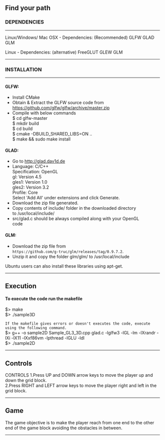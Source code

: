 ## Find your path ##

### DEPENDENCIES ###
----------------------------------------------------------------
Linux/Windows/ Mac OSX - Dependencies: (Recommended)
 GLFW
 GLAD
 GLM

Linux - Dependencies: (alternative)
 FreeGLUT
 GLEW
 GLM

----------------------------------------------------------------
### INSTALLATION ###
----------------------------------------------------------------
#### GLFW: ####
 - Install CMake  
 - Obtain & Extract the GLFW source code from  
   https://github.com/glfw/glfw/archive/master.zip  
 - Compile with below commands  
   $ cd glfw-master   
   $ mkdir build  
   $ cd build  
   $ cmake -DBUILD_SHARED_LIBS=ON ..  
   $ make && sudo make install  

#### GLAD: ####
 - Go to http://glad.dav1d.de  
 - Language: C/C++  
   Specification: OpenGL  
   gl: Version 4.5  
   gles1: Version 1.0  
   gles2: Version 3.2  
   Profile: Core  
   Select 'Add All' under extensions and click Generate.  
 - Download the zip file generated.  
 - Copy contents of include/ folder in the downloaded directory  
   to /usr/local/include/  
 - src/glad.c should be always compiled along with your OpenGL   
   code  

#### GLM: ####
 - Download the zip file from   
   ```https://github.com/g-truc/glm/releases/tag/0.9.7.2```.  
 - Unzip it and copy the folder glm/glm/ to /usr/local/include
 
  Ubuntu users can also install these libraries using apt-get.

-----------------------------------------------------------------

## Execution ##

#### To execute the code run the makefile ####  
 $> make  
 $> ./sample3D  

```If the makefile gives errors or doesn't executes the code, execute using the following command.```  
 $> g++ -o sample2D Sample_GL3_3D.cpp glad.c -lglfw3 -lGL -lm -lXrandr -lXi -lX11 -lXxf86vm -lpthread -lGLU -ldl  
 $> ./sample2D  

-----------------------------------------------------------------

## Controls ##

CONTROLS
1.Press UP and DOWN arrow keys to move the player up and down the grid block.  
2.Press RIGHT and LEFT arrow keys to move the player right and left in the grid block.  

-----------------------------------------------------------------

## Game ## 

The game objective is to make the player reach from one end to the other end of the game block avoiding the obstacles in between.  

-----------------------------------------------------------------